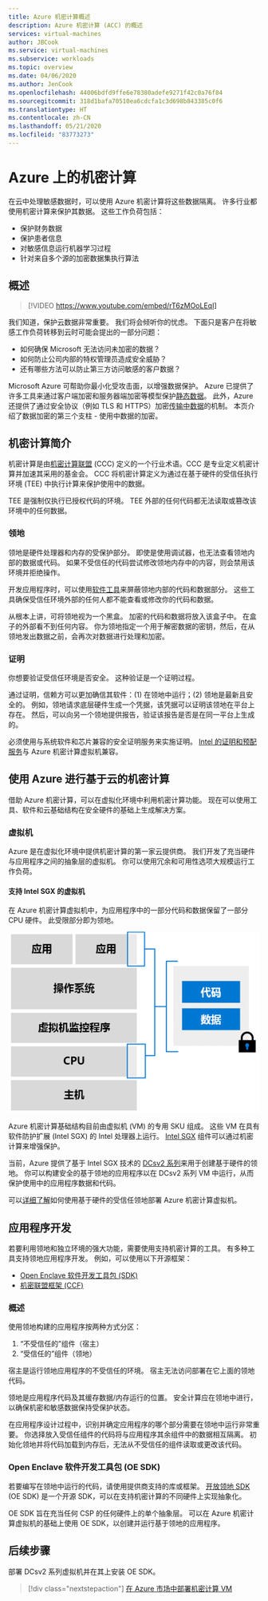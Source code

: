 ```yaml
---
title: Azure 机密计算概述
description: Azure 机密计算 (ACC) 的概述
services: virtual-machines
author: JBCook
ms.service: virtual-machines
ms.subservice: workloads
ms.topic: overview
ms.date: 04/06/2020
ms.author: JenCook
ms.openlocfilehash: 44006bdfd9ffe6e78380adefe9271f42c0a76f84
ms.sourcegitcommit: 318d1bafa70510ea6cdcfa1c3d698b843385c0f6
ms.translationtype: HT
ms.contentlocale: zh-CN
ms.lasthandoff: 05/21/2020
ms.locfileid: "83773273"
---
```

# <a name="confidential-computing-on-azure"></a>Azure 上的机密计算

在云中处理敏感数据时，可以使用 Azure 机密计算将这些数据隔离。 许多行业都使用机密计算来保护其数据。 这些工作负荷包括：

- 保护财务数据
- 保护患者信息
- 对敏感信息运行机器学习过程
- 针对来自多个源的加密数据集执行算法


## <a name="overview"></a>概述
<p><p>


> [!VIDEO https://www.youtube.com/embed/rT6zMOoLEqI]

我们知道，保护云数据非常重要。 我们将会倾听你的忧虑。 下面只是客户在将敏感工作负荷转移到云时可能会提出的一部分问题： 

- 如何确保 Microsoft 无法访问未加密的数据？
- 如何防止公司内部的特权管理员造成安全威胁？
- 还有哪些方法可以防止第三方访问敏感的客户数据？

Microsoft Azure 可帮助你最小化受攻击面，以增强数据保护。 Azure 已提供了许多工具来通过客户端加密和服务器端加密等模型保护[静态数据](../security/fundamentals/encryption-atrest.md)。 此外，Azure 还提供了通过安全协议（例如 TLS 和 HTTPS）加密[传输中数据](../security/fundamentals/data-encryption-best-practices.md#protect-data-in-transit)的机制。 本页介绍了数据加密的第三个支柱 - 使用中数据的加密。


## <a name="introduction-to-confidential-computing"></a>机密计算简介 <a id="intro to acc"></a>

机密计算是由[机密计算联盟](https://confidentialcomputing.io/) (CCC) 定义的一个行业术语。CCC 是专业定义机密计算并加速其采用的基金会。 CCC 将机密计算定义为通过在基于硬件的受信任执行环境 (TEE) 中执行计算来保护使用中的数据。

TEE 是强制仅执行已授权代码的环境。 TEE 外部的任何代码都无法读取或篡改该环境中的任何数据。

### <a name="enclaves"></a>领地

领地是硬件处理器和内存的受保护部分。 即使是使用调试器，也无法查看领地内部的数据或代码。 如果不受信任的代码尝试修改领地内存中的内容，则会禁用该环境并拒绝操作。

开发应用程序时，可以使用[软件工具](#oe-sdk)来屏蔽领地内部的代码和数据部分。 这些工具确保受信任环境外部的任何人都不能查看或修改你的代码和数据。 

从根本上讲，可将领地视为一个黑盒。 加密的代码和数据将放入该盒子中。 在盒子的外部看不到任何内容。 你为领地指定一个用于解密数据的密钥，然后，在从领地发出数据之前，会再次对数据进行处理和加密。

### <a name="attestation"></a>证明

你想要验证受信任环境是否安全。 这种验证是一个证明过程。 

通过证明，信赖方可以更加确信其软件：(1) 在领地中运行；(2) 领地是最新且安全的。 例如，领地请求底层硬件生成一个凭据，该凭据可以证明该领地在平台上存在。 然后，可以向另一个领地提供报告，验证该报告是否是在同一平台上生成的。

必须使用与系统软件和芯片兼容的安全证明服务来实施证明。 [Intel 的证明和预配服务](https://software.intel.com/sgx/attestation-services)与 Azure 机密计算虚拟机兼容。


## <a name="using-azure-for-cloud-based-confidential-computing"></a>使用 Azure 进行基于云的机密计算 <a id="cc-on-azure"></a>

借助 Azure 机密计算，可以在虚拟化环境中利用机密计算功能。 现在可以使用工具、软件和云基础结构在安全硬件的基础上生成解决方案。 

### <a name="virtual-machines"></a>虚拟机

Azure 是在虚拟化环境中提供机密计算的第一家云提供商。 我们开发了充当硬件与应用程序之间的抽象层的虚拟机。 你可以使用冗余和可用性选项大规模运行工作负荷。  

#### <a name="intel-sgx-enabled-virtual-machines"></a>支持 Intel SGX 的虚拟机

在 Azure 机密计算虚拟机中，为应用程序中的一部分代码和数据保留了一部分 CPU 硬件。 此受限部分即为领地。 

![VM 模型](media/overview/hardware-backed-enclave.png)

Azure 机密计算基础结构目前由虚拟机 (VM) 的专用 SKU 组成。 这些 VM 在具有软件防护扩展 (Intel SGX) 的 Intel 处理器上运行。 [Intel SGX](https://intel.com/sgx) 组件可以通过机密计算来增强保护。 

当前，Azure 提供了基于 Intel SGX 技术的 [DCsv2 系列](https://docs.microsoft.com/azure/virtual-machines/dcv2-series)来用于创建基于硬件的领地。 你可以构建安全的基于领地的应用程序以在 DCsv2 系列 VM 中运行，从而保护使用中的应用程序数据和代码。 

可以[详细了解](virtual-machine-solutions.md)如何使用基于硬件的受信任领地部署 Azure 机密计算虚拟机。

## <a name="application-development"></a>应用程序开发 <a id="application-development"></a>

若要利用领地和独立环境的强大功能，需要使用支持机密计算的工具。 有多种工具支持领地应用程序开发。 例如，可以使用以下开源框架： 

- [Open Enclave 软件开发工具包 (SDK)](https://github.com/openenclave/openenclave)
- [机密联盟框架 (CCF)](https://github.com/Microsoft/CCF)

### <a name="overview"></a>概述

使用领地构建的应用程序按两种方式分区：
1. “不受信任的”组件（宿主）
1. “受信任的”组件（领地）

宿主是运行领地应用程序的不受信任的环境。 宿主无法访问部署在它上面的领地代码。 

领地是应用程序代码及其缓存数据/内存运行的位置。 安全计算应在领地中进行，以确保机密和敏感数据保持受保护状态。 

在应用程序设计过程中，识别并确定应用程序的哪个部分需要在领地中运行非常重要。 你选择放入受信任组件的代码将与应用程序其余组件中的数据相互隔离。 初始化领地并将代码加载到内存后，无法从不受信任的组件读取或更改该代码。 

### <a name="open-enclave-software-development-kit-oe-sdk"></a>Open Enclave 软件开发工具包 (OE SDK) <a id="oe-sdk"></a>

若要编写在领地中运行的代码，请使用提供商支持的库或框架。 [开放领地 SDK](https://github.com/openenclave/openenclave) (OE SDK) 是一个开源 SDK，可以在支持机密计算的不同硬件上实现抽象化。 

OE SDK 旨在充当任何 CSP 的任何硬件上的单个抽象层。 可以在 Azure 机密计算虚拟机的基础上使用 OE SDK，以创建并运行基于领地的应用程序。

## <a name="next-steps"></a>后续步骤

部署 DCsv2 系列虚拟机并在其上安装 OE SDK。

> [!div class="nextstepaction"]
> [在 Azure 市场中部署机密计算 VM](quick-create-marketplace.md)